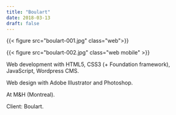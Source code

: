 ```yaml
---
title: "Boulart"
date: 2018-03-13
draft: false
---
```


{{< figure src="boulart-001.jpg" class="web">}}

{{< figure src="boulart-002.jpg" class="web mobile" >}}

Web development with HTML5, CSS3 (+ Foundation framework), JavaScript, Wordpress CMS.

Web design with Adobe Illustrator and Photoshop.

At M&H (Montreal).

Client: Boulart.